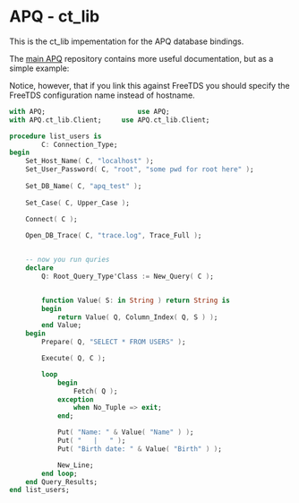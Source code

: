 # APQ - ct\_lib

This is the ct\_lib impementation for the APQ database bindings.

The [main APQ](https://github.com/ada-apq/apq) repository
contains more useful documentation, but as a simple example:


Notice, however, that if you link this against FreeTDS you should
specify the FreeTDS configuration name instead of hostname.


```ada
with APQ;                       use APQ;
with APQ.ct_lib.Client; 	use APQ.ct_lib.Client;

procedure list_users is
        C: Connection_Type;
begin
	Set_Host_Name( C, "localhost" );
	Set_User_Password( C, "root", "some pwd for root here" );
	
	Set_DB_Name( C, "apq_test" );
	
	Set_Case( C, Upper_Case );
	
	Connect( C );

	Open_DB_Trace( C, "trace.log", Trace_Full );


	-- now you run quries
	declare
		Q: Root_Query_Type'Class := New_Query( C );


		function Value( S: in String ) return String is
		begin
			return Value( Q, Column_Index( Q, S ) );
		end Value;
	begin
		Prepare( Q, "SELECT * FROM USERS" );

		Execute( Q, C );

		loop
			begin
				Fetch( Q );
			exception
				when No_Tuple => exit;
			end;

			Put( "Name: " & Value( "Name" ) );
			Put( "   |   " );
			Put( "Birth date: " & Value( "Birth" ) );

			New_Line;
		end loop;
	end Query_Results;
end list_users;
```

